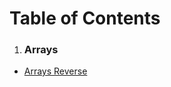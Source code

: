 # Table of Contents

1. ### Arrays

- [Arrays Reverse](javascript/code-challenges/arrays/ArrayReverse/README.md)
